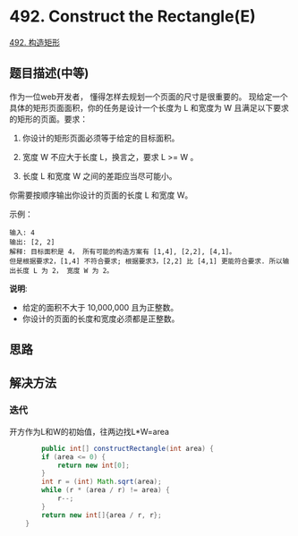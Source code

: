 
# 492. Construct the Rectangle(E)

[492. 构造矩形](https://leetcode-cn.com/problems/construct-the-rectangle/)

## 题目描述(中等)

作为一位web开发者， 懂得怎样去规划一个页面的尺寸是很重要的。 现给定一个具体的矩形页面面积，你的任务是设计一个长度为 L 和宽度为 W 且满足以下要求的矩形的页面。要求：

1. 你设计的矩形页面必须等于给定的目标面积。

2. 宽度 W 不应大于长度 L，换言之，要求 L >= W 。

3. 长度 L 和宽度 W 之间的差距应当尽可能小。

你需要按顺序输出你设计的页面的长度 L 和宽度 W。

示例：
```
输入: 4
输出: [2, 2]
解释: 目标面积是 4， 所有可能的构造方案有 [1,4], [2,2], [4,1]。
但是根据要求2，[1,4] 不符合要求; 根据要求3，[2,2] 比 [4,1] 更能符合要求. 所以输出长度 L 为 2， 宽度 W 为 2。
```
**说明**:
- 给定的面积不大于 10,000,000 且为正整数。
- 你设计的页面的长度和宽度必须都是正整数。

## 思路

## 解决方法

### 迭代

开方作为L和W的初始值，往两边找L*W=area

```java
        public int[] constructRectangle(int area) {
        if (area <= 0) {
            return new int[0];
        }
        int r = (int) Math.sqrt(area);
        while (r * (area / r) != area) {
            r--;
        }
        return new int[]{area / r, r};
    }
```
